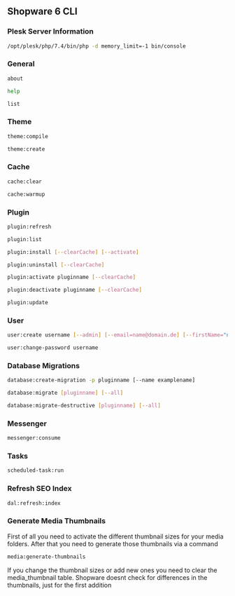 ## Shopware 6 CLI
### Plesk Server Information
```bash
/opt/plesk/php/7.4/bin/php -d memory_limit=-1 bin/console
```
### General
```bash
about
```
```bash
help
```
```bash
list
```
### Theme
```bash
theme:compile
```
```bash
theme:create
```
### Cache
```bash
cache:clear
```
```bash
cache:warmup
```
### Plugin
```bash
plugin:refresh
```
```bash
plugin:list
```
```bash
plugin:install [--clearCache] [--activate]
```
```bash
plugin:uninstall [--clearCache]
```
```bash
plugin:activate pluginname [--clearCache]
```
```bash
plugin:deactivate pluginname [--clearCache]
```
```bash
plugin:update
```
### User
```bash
user:create username [--admin] [--email=name@domain.de] [--firstName="name"] [--lastName="name"] [--password=pwd]
```
```bash
user:change-password username
```
### Database Migrations
```bash
database:create-migration -p pluginname [--name examplename]
```
```bash
database:migrate [pluginname] [--all]
```
```bash
database:migrate-destructive [pluginname] [--all]
```
### Messenger
```bash
messenger:consume
```
### Tasks
```bash
scheduled-task:run
```
### Refresh SEO Index
```bash
dal:refresh:index
```
### Generate Media Thumbnails
First of all you need to activate the different thumbnail sizes for your media folders.
After that you need to generate those thumbnails via a command
```bash
media:generate-thumbnails
```
If you change the thumbnail sizes or add new ones you need to clear the media_thumbnail table.
Shopware doesnt check for differences in the thumbnails, just for the first addition
